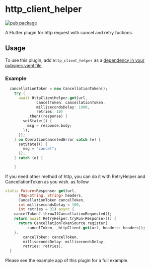 # http_client_helper

[![pub package](https://img.shields.io/pub/v/http_client_helper.svg)](https://pub.dartlang.org/packages/http_client_helper)

A Flutter plugin for http request with cancel and retry fuctions.

## Usage

To use this plugin, add `http_client_helper` as a [dependency in your pubspec.yaml file](https://flutter.io/platform-plugins/).

### Example

``` dart
  cancellationToken = new CancellationToken();
    try {
      await HttpClientHelper.get(url,
              cancelToken: cancellationToken,
              millisecondsDelay: 1000,
              retries: 10)
          .then((response) {
        setState(() {
          msg = response.body;
        });
      });
    } on OperationCanceledError catch (e) {
      setState(() {
        msg = "cancel";
      });
    } catch (e) {

    }
```

If you need other method of http, you can do it with RetryHelper and CancellationToken as you wish.
as follow
``` dart
static Future<Response> get(url,
      {Map<String, String> headers,
      CancellationToken cancelToken,
      int millisecondsDelay = 100,
      int retries = 3}) async {
    cancelToken?.throwIfCancellationRequested();
    return await RetryHelper.tryRun<Response>(() {
      return CancellationTokenSource.register(
          cancelToken, _httpClient.get(url, headers: headers));
    },
        cancelToken: cancelToken,
        millisecondsDelay: millisecondsDelay,
        retries: retries);
  }
``` 

Please see the example app of this plugin for a full example.